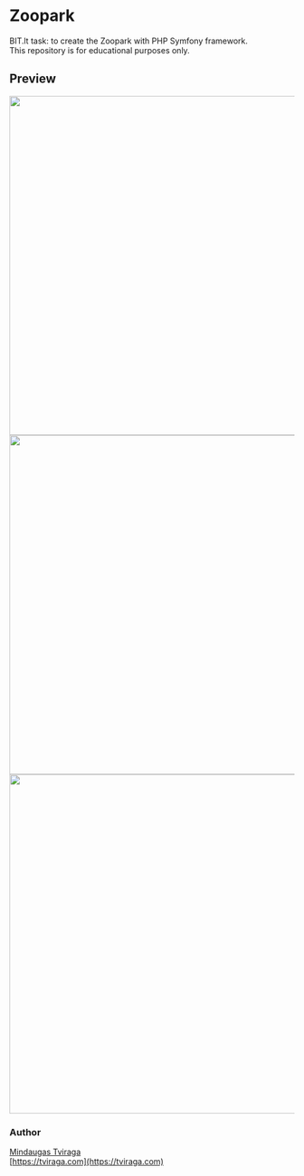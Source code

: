 # Zoopark
BIT.lt task: to create the Zoopark with PHP Symfony framework.  
This repository is for educational purposes only.

## Preview
<img width="600" src="https://github.com/nubranger/zoopark/blob/main/assets/images/screenshots/scr1.png?raw=true">  
<img width="600" src="https://github.com/nubranger/zoopark/blob/main/assets/images/screenshots/scr2.png?raw=true">  
<img width="600" src="https://github.com/nubranger/zoopark/blob/main/assets/images/screenshots/scr3.png?raw=true">  


### Author
[Mindaugas Tviraga](https://github.com/nubranger)  
[https://tviraga.com](https://tviraga.com)
